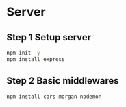 # Server
## Step 1 Setup server
```bash
npm init -y
npm install express
```
## Step 2 Basic middlewares
```bash
npm install cors morgan nodemon
```
